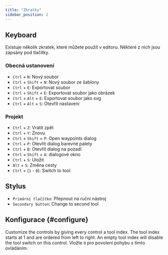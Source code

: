 ```yaml
---
title: "Zkratky"
sidebar_position: 2
---
```



## Keyboard

Existuje několik zkratek, které můžete použít v editoru. Některé z nich jsou zapsány pod tlačítky.

### Obecná ustanovení

* `Ctrl` + `N`: Nový soubor
* `Ctrl` + `Shift` + `N`: Nový soubor ze šablony
* `Ctrl` + `E`: Exportovat soubor
* `Ctrl` + `Shift` + `E`: Exportovat soubor jako obrázek
* `Ctrl` + `Alt` + `E`: Exportovat soubor jako svg
* `Ctrl` + `Alt` + `S`: Otevřít nastavení

### Projekt

* `Ctrl` + `Z`: Vrátit zpět
* `Ctrl` + `Y`: Znovu
* `Ctrl` + `Shift` + `P`: Open waypoints dialog
* `Ctrl` + `P`: Otevřít dialog barevné palety
* `Ctrl` + `B`: Otevřít dialog na pozadí
* `Ctrl` + `Shift` + `A`: dialogové okno
* `Ctrl` + `S`: Uložit
* `Alt` + `S`: Změna cesty
* `Ctrl` + (`1` - `0`): Switch to tool

## Stylus

* `Primární tlačítko`: Přepnout na ruční nástroj
* `Secondary button`: Change to second tool

## Konfigurace {#configure}

Customize the controls by giving every control a tool index. The tool index starts at 1 and are ordered from left to right. An empty tool index will disable the tool switch on this control. Vložte `0` pro povolení pohybu s tímto ovládáním.
